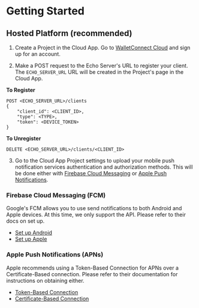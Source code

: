 # Getting Started

## Hosted Platform (recommended)

1. Create a Project in the Cloud App. Go to [WalletConnect Cloud](https://cloud.walletconnect.com/) and sign up for an account.

2. Make a POST request to the Echo Server's URL to register your client. The `ECHO_SERVER_URL` URL will be created in the Project's page in the Cloud App.

**To Register**
```
POST <ECHO_SERVER_URL>/clients
{
    "client_id": <CLIENT_ID>,
    "type": <TYPE>,
    "token": <DEVICE_TOKEN>
}
```

**To Unregister**
```
DELETE <ECHO_SERVER_URL>/clients/<CLIENT_ID>
```

3. Go to the Cloud App Project settings to upload your mobile push notification services authentication and authorization methods. This will be done either with [Firebase Cloud Messaging](#firebase-cloud-messaging-fcm) or [Apple Push Notifications](#apple-push-notifications-apns).

### Firebase Cloud Messaging (FCM)

Google's FCM allows you to use send notifications to both Android and Apple devices. At this time, we only support the API. Please refer to their docs on set up.
- [Set up Android](https://firebase.google.com/docs/cloud-messaging/android/client)
- [Set up Apple](https://firebase.google.com/docs/cloud-messaging/ios/client)


### Apple Push Notifications (APNs)

Apple recommends using a Token-Based Connection for APNs over a Certificate-Based connection. Please refer to their documentation for instructions on obtaining either.
- [Token-Based Connection](https://developer.apple.com/documentation/usernotifications/setting_up_a_remote_notification_server/establishing_a_token-based_connection_to_apns) 
- [Certificate-Based Connection](https://developer.apple.com/documentation/usernotifications/setting_up_a_remote_notification_server/establishing_a_certificate-based_connection_to_apns)

